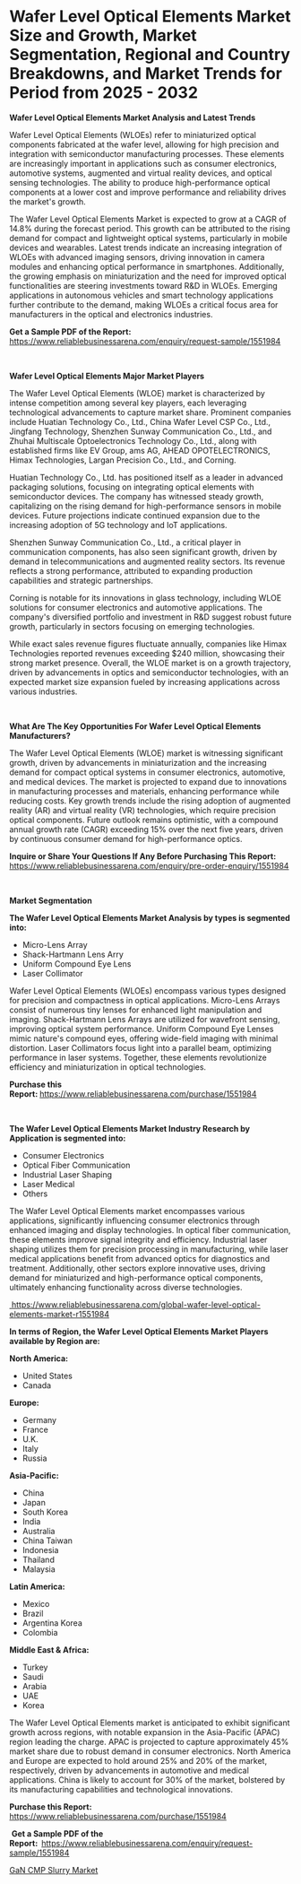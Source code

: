 <p><h1>Wafer Level Optical Elements Market Size and Growth, Market Segmentation, Regional and Country Breakdowns, and Market Trends for Period from 2025 -  2032</h1></p><p><strong>Wafer Level Optical Elements Market Analysis and Latest Trends</strong></p>
<p><p>Wafer Level Optical Elements (WLOEs) refer to miniaturized optical components fabricated at the wafer level, allowing for high precision and integration with semiconductor manufacturing processes. These elements are increasingly important in applications such as consumer electronics, automotive systems, augmented and virtual reality devices, and optical sensing technologies. The ability to produce high-performance optical components at a lower cost and improve performance and reliability drives the market's growth.</p><p>The Wafer Level Optical Elements Market is expected to grow at a CAGR of 14.8% during the forecast period. This growth can be attributed to the rising demand for compact and lightweight optical systems, particularly in mobile devices and wearables. Latest trends indicate an increasing integration of WLOEs with advanced imaging sensors, driving innovation in camera modules and enhancing optical performance in smartphones. Additionally, the growing emphasis on miniaturization and the need for improved optical functionalities are steering investments toward R&D in WLOEs. Emerging applications in autonomous vehicles and smart technology applications further contribute to the demand, making WLOEs a critical focus area for manufacturers in the optical and electronics industries.</p></p>
<p><strong>Get a Sample PDF of the Report:&nbsp;</strong> <a href="https://www.reliablebusinessarena.com/enquiry/request-sample/1551984?utm_campaign=3554&utm_medium=2&utm_source=Github&utm_content=ia&utm_term=06042025&utm_id=wafer-level-optical-elements">https://www.reliablebusinessarena.com/enquiry/request-sample/1551984</a></p>
<p>&nbsp;</p>
<p><strong>Wafer Level Optical Elements Major Market Players</strong></p>
<p><p>The Wafer Level Optical Elements (WLOE) market is characterized by intense competition among several key players, each leveraging technological advancements to capture market share. Prominent companies include Huatian Technology Co., Ltd., China Wafer Level CSP Co., Ltd., Jingfang Technology, Shenzhen Sunway Communication Co., Ltd., and Zhuhai Multiscale Optoelectronics Technology Co., Ltd., along with established firms like EV Group, ams AG, AHEAD OPOTELECTRONICS, Himax Technologies, Largan Precision Co., Ltd., and Corning.</p><p>Huatian Technology Co., Ltd. has positioned itself as a leader in advanced packaging solutions, focusing on integrating optical elements with semiconductor devices. The company has witnessed steady growth, capitalizing on the rising demand for high-performance sensors in mobile devices. Future projections indicate continued expansion due to the increasing adoption of 5G technology and IoT applications.</p><p>Shenzhen Sunway Communication Co., Ltd., a critical player in communication components, has also seen significant growth, driven by demand in telecommunications and augmented reality sectors. Its revenue reflects a strong performance, attributed to expanding production capabilities and strategic partnerships.</p><p>Corning is notable for its innovations in glass technology, including WLOE solutions for consumer electronics and automotive applications. The company's diversified portfolio and investment in R&D suggest robust future growth, particularly in sectors focusing on emerging technologies.</p><p>While exact sales revenue figures fluctuate annually, companies like Himax Technologies reported revenues exceeding $240 million, showcasing their strong market presence. Overall, the WLOE market is on a growth trajectory, driven by advancements in optics and semiconductor technologies, with an expected market size expansion fueled by increasing applications across various industries.</p></p>
<p>&nbsp;</p>
<p><strong>What Are The Key Opportunities For Wafer Level Optical Elements Manufacturers?</strong></p>
<p><p>The Wafer Level Optical Elements (WLOE) market is witnessing significant growth, driven by advancements in miniaturization and the increasing demand for compact optical systems in consumer electronics, automotive, and medical devices. The market is projected to expand due to innovations in manufacturing processes and materials, enhancing performance while reducing costs. Key growth trends include the rising adoption of augmented reality (AR) and virtual reality (VR) technologies, which require precision optical components. Future outlook remains optimistic, with a compound annual growth rate (CAGR) exceeding 15% over the next five years, driven by continuous consumer demand for high-performance optics.</p></p>
<p><strong>Inquire or Share Your Questions If Any Before Purchasing This Report:</strong> <a href="https://www.reliablebusinessarena.com/enquiry/pre-order-enquiry/1551984?utm_campaign=3554&utm_medium=2&utm_source=Github&utm_content=ia&utm_term=06042025&utm_id=wafer-level-optical-elements">https://www.reliablebusinessarena.com/enquiry/pre-order-enquiry/1551984</a></p>
<p>&nbsp;</p>
<p><strong>Market Segmentation</strong></p>
<p><strong>The Wafer Level Optical Elements Market Analysis by types is segmented into:</strong></p>
<p><ul><li>Micro-Lens Array</li><li>Shack-Hartmann Lens Arry</li><li>Uniform Compound Eye Lens</li><li>Laser Collimator</li></ul></p>
<p><p>Wafer Level Optical Elements (WLOEs) encompass various types designed for precision and compactness in optical applications. Micro-Lens Arrays consist of numerous tiny lenses for enhanced light manipulation and imaging. Shack-Hartmann Lens Arrays are utilized for wavefront sensing, improving optical system performance. Uniform Compound Eye Lenses mimic nature's compound eyes, offering wide-field imaging with minimal distortion. Laser Collimators focus light into a parallel beam, optimizing performance in laser systems. Together, these elements revolutionize efficiency and miniaturization in optical technologies.</p></p>
<p><strong>Purchase this Report:&nbsp;</strong><a href="https://www.reliablebusinessarena.com/purchase/1551984?utm_campaign=3554&utm_medium=2&utm_source=Github&utm_content=ia&utm_term=06042025&utm_id=wafer-level-optical-elements">https://www.reliablebusinessarena.com/purchase/1551984</a></p>
<p>&nbsp;</p>
<p><strong>The Wafer Level Optical Elements Market Industry Research by Application is segmented into:</strong></p>
<p><ul><li>Consumer Electronics</li><li>Optical Fiber Communication</li><li>Industrial Laser Shaping</li><li>Laser Medical</li><li>Others</li></ul></p>
<p><p>The Wafer Level Optical Elements market encompasses various applications, significantly influencing consumer electronics through enhanced imaging and display technologies. In optical fiber communication, these elements improve signal integrity and efficiency. Industrial laser shaping utilizes them for precision processing in manufacturing, while laser medical applications benefit from advanced optics for diagnostics and treatment. Additionally, other sectors explore innovative uses, driving demand for miniaturized and high-performance optical components, ultimately enhancing functionality across diverse technologies.</p></p>
<p><a href="https://www.reliablebusinessarena.com/global-wafer-level-optical-elements-market-r1551984?utm_campaign=3554&utm_medium=2&utm_source=Github&utm_content=ia&utm_term=06042025&utm_id=wafer-level-optical-elements">&nbsp;https://www.reliablebusinessarena.com/global-wafer-level-optical-elements-market-r1551984</a></p>
<p><strong>In terms of Region, the Wafer Level Optical Elements Market Players available by Region are:</strong></p>
<p>
    <p> <strong> North America: </strong>
        <ul>
            <li>United States</li>
            <li>Canada</li>
        </ul>
        </p> 
    <p> <strong> Europe: </strong>
        <ul>
            <li>Germany</li>
            <li>France</li>
            <li>U.K.</li>
            <li>Italy</li>
            <li>Russia</li>
        </ul>
        </p> 
    <p> <strong> Asia-Pacific: </strong>
        <ul>
            <li>China</li>
            <li>Japan</li>
            <li>South Korea</li>
            <li>India</li>
            <li>Australia</li>
            <li>China Taiwan</li>
            <li>Indonesia</li>
            <li>Thailand</li>
            <li>Malaysia</li>
        </ul>
        </p> 
    <p> <strong> Latin America: </strong>
        <ul>
            <li>Mexico</li>
            <li>Brazil</li>
            <li>Argentina Korea</li>
            <li>Colombia</li>
        </ul>
        </p> 
    <p> <strong> Middle East & Africa: </strong>
        <ul>
            <li>Turkey</li>
            <li>Saudi</li>
            <li>Arabia</li>
            <li>UAE</li>
            <li>Korea</li>
        </ul>
    </p>
    </p>
<p><p>The Wafer Level Optical Elements market is anticipated to exhibit significant growth across regions, with notable expansion in the Asia-Pacific (APAC) region leading the charge. APAC is projected to capture approximately 45% market share due to robust demand in consumer electronics. North America and Europe are expected to hold around 25% and 20% of the market, respectively, driven by advancements in automotive and medical applications. China is likely to account for 30% of the market, bolstered by its manufacturing capabilities and technological innovations.</p></p>
<p><strong>Purchase this Report: </strong><a href="https://www.reliablebusinessarena.com/purchase/1551984?utm_campaign=3554&utm_medium=2&utm_source=Github&utm_content=ia&utm_term=06042025&utm_id=wafer-level-optical-elements">https://www.reliablebusinessarena.com/purchase/1551984</a></p>
<p>&nbsp;<strong>Get a Sample PDF of the Report:&nbsp;&nbsp;</strong><a href="https://www.reliablebusinessarena.com/enquiry/request-sample/1551984?utm_campaign=3554&utm_medium=2&utm_source=Github&utm_content=ia&utm_term=06042025&utm_id=wafer-level-optical-elements">https://www.reliablebusinessarena.com/enquiry/request-sample/1551984</a></p>
<p><strong></strong></p>
<p><p><a href="https://github.com/aarajlyre/Market-Research-Report-List-1/blob/main/gan-cmp-slurry-market.md?utm_campaign=3554&utm_medium=2&utm_source=Github&utm_content=ia&utm_term=06042025&utm_id=wafer-level-optical-elements">GaN CMP Slurry Market</a></p></p>